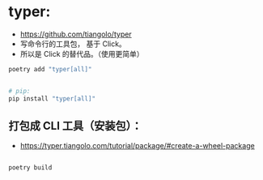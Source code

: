 # typer:

- https://github.com/tiangolo/typer
- 写命令行的工具包， 基于 Click。
- 所以是 Click 的替代品。（使用更简单）

```ruby
poetry add "typer[all]"


# pip:
pip install "typer[all]"


```

## 打包成 CLI 工具（安装包）：

- https://typer.tiangolo.com/tutorial/package/#create-a-wheel-package

```ruby

poetry build

```


